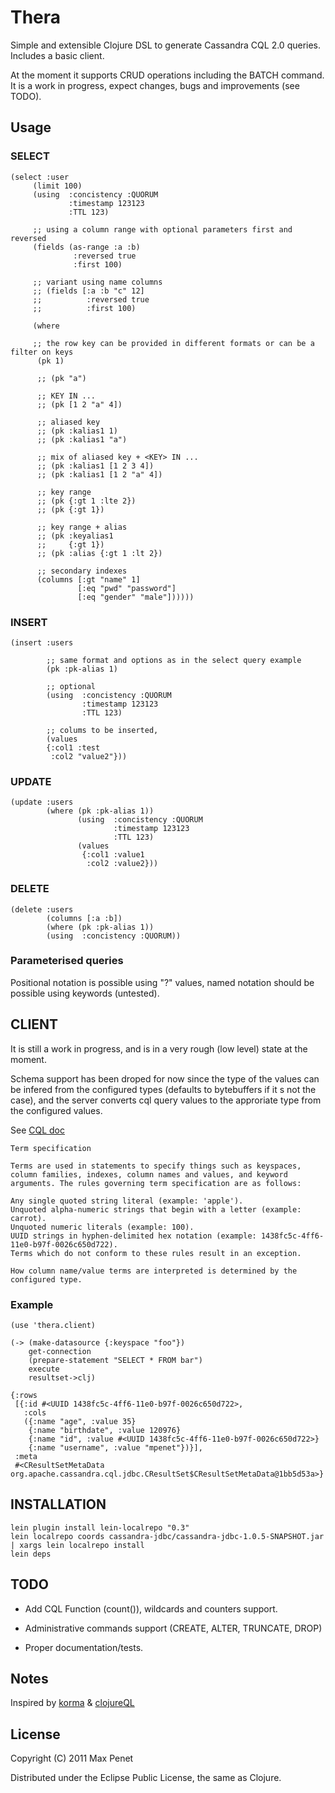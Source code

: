 # Thera

Simple and extensible Clojure DSL to generate Cassandra CQL 2.0 queries.
Includes a basic client.

At the moment it supports CRUD operations including the BATCH command.
It is a work in progress, expect changes, bugs and improvements (see TODO).

## Usage

### SELECT

    (select :user
         (limit 100)
         (using  :concistency :QUORUM
                 :timestamp 123123
                 :TTL 123)

         ;; using a column range with optional parameters first and reversed
         (fields (as-range :a :b)
                  :reversed true
                  :first 100)

         ;; variant using name columns
         ;; (fields [:a :b "c" 12]
         ;;          :reversed true
         ;;          :first 100)

         (where

         ;; the row key can be provided in different formats or can be a filter on keys
          (pk 1)

          ;; (pk "a")

          ;; KEY IN ...
          ;; (pk [1 2 "a" 4])

          ;; aliased key
          ;; (pk :kalias1 1)
          ;; (pk :kalias1 "a")

          ;; mix of aliased key + <KEY> IN ...
          ;; (pk :kalias1 [1 2 3 4])
          ;; (pk :kalias1 [1 2 "a" 4])

          ;; key range
          ;; (pk {:gt 1 :lte 2})
          ;; (pk {:gt 1})

          ;; key range + alias
          ;; (pk :keyalias1
          ;;     {:gt 1})
          ;; (pk :alias {:gt 1 :lt 2})

          ;; secondary indexes
          (columns [:gt "name" 1]
                   [:eq "pwd" "password"]
                   [:eq "gender" "male"])))))


### INSERT

    (insert :users

            ;; same format and options as in the select query example
            (pk :pk-alias 1)

            ;; optional
            (using  :concistency :QUORUM
                    :timestamp 123123
                    :TTL 123)

            ;; colums to be inserted,
            (values
            {:col1 :test
             :col2 "value2"}))


### UPDATE

    (update :users
            (where (pk :pk-alias 1))
                   (using  :concistency :QUORUM
                           :timestamp 123123
                           :TTL 123)
                   (values
                    {:col1 :value1
                     :col2 :value2}))

### DELETE

    (delete :users
            (columns [:a :b])
            (where (pk :pk-alias 1))
            (using  :concistency :QUORUM))

### Parameterised queries

Positional notation is possible using "?" values, named notation
should be possible using keywords (untested).


## CLIENT

It is still a work in progress, and is in a very rough (low level)
state at the moment.

Schema support has been droped for now since the type of the values
can be infered from the configured types (defaults to bytebuffers if
it s not the case), and the server converts cql query values to the
approriate type from the configured values.

See [CQL doc](https://github.com/apache/cassandra/blob/trunk/doc/cql/CQL.textile)

    Term specification

    Terms are used in statements to specify things such as keyspaces, column families, indexes, column names and values, and keyword arguments. The rules governing term specification are as follows:

    Any single quoted string literal (example: 'apple').
    Unquoted alpha-numeric strings that begin with a letter (example: carrot).
    Unquoted numeric literals (example: 100).
    UUID strings in hyphen-delimited hex notation (example: 1438fc5c-4ff6-11e0-b97f-0026c650d722).
    Terms which do not conform to these rules result in an exception.

    How column name/value terms are interpreted is determined by the configured type.

### Example

    (use 'thera.client)

    (-> (make-datasource {:keyspace "foo"})
        get-connection
        (prepare-statement "SELECT * FROM bar")
        execute
        resultset->clj)

    {:rows
     [{:id #<UUID 1438fc5c-4ff6-11e0-b97f-0026c650d722>,
       :cols
       ({:name "age", :value 35}
        {:name "birthdate", :value 120976}
        {:name "id", :value #<UUID 1438fc5c-4ff6-11e0-b97f-0026c650d722>}
        {:name "username", :value "mpenet"})}],
     :meta
     #<CResultSetMetaData org.apache.cassandra.cql.jdbc.CResultSet$CResultSetMetaData@1bb5d53a>}

## INSTALLATION

    lein plugin install lein-localrepo "0.3"
    lein localrepo coords cassandra-jdbc/cassandra-jdbc-1.0.5-SNAPSHOT.jar | xargs lein localrepo install
    lein deps

## TODO

* Add CQL Function (count()), wildcards and counters support.

* Administrative commands support (CREATE, ALTER, TRUNCATE, DROP)

* Proper documentation/tests.

## Notes

Inspired by [korma](https://github.com/ibdknox/Korma) & [clojureQL](https://github.com/LauJensen/clojureql)

## License

Copyright (C) 2011 Max Penet

Distributed under the Eclipse Public License, the same as Clojure.
